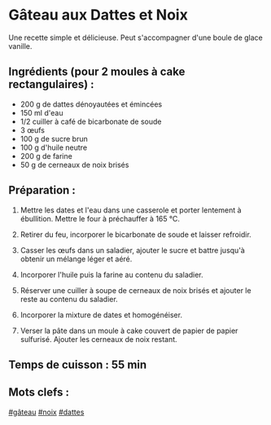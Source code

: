Gâteau aux Dattes et Noix
=========================

Une recette simple et délicieuse. Peut s'accompagner d'une
boule de glace vanille.

Ingrédients (pour 2 moules à cake rectangulaires) :
---------------------------------------------------

- 200 g de dattes dénoyautées et émincées
- 150 ml d'eau
- 1/2 cuiller à café de bicarbonate de soude
- 3 œufs
- 100 g de sucre brun
- 100 g d'huile neutre
- 200 g de farine
- 50 g de cerneaux de noix brisés

Préparation :
-------------

1. Mettre les dates et l'eau dans une casserole et porter
   lentement à ébullition. Mettre le four à préchauffer à
   165 °C.

2. Retirer du feu, incorporer le bicarbonate de soude et
   laisser refroidir.

3. Casser les œufs dans un saladier, ajouter le sucre et battre
   jusqu'à obtenir un mélange léger et aéré.

4. Incorporer l'huile puis la farine au contenu du saladier.

5. Réserver une cuiller à soupe de cerneaux de noix brisés et
   ajouter le reste au contenu du saladier.

6. Incorporer la mixture de dates et homogénéiser.

7. Verser la pâte dans un moule à cake couvert de papier de
   papier sulfurisé. Ajouter les cerneaux de noix restant.


Temps de cuisson : 55 min
-----------------

Mots clefs :
------------

[#gâteau](index.gâteau.html)
[#noix](index.noix.html)
[#dattes](index.dattes.html)
